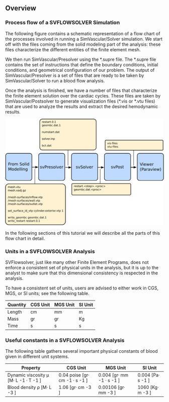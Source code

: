 ## Overview

### Process flow of a SVFLOWSOLVER Simulation 

The following figure contains a schematic representation of a flow chart of the processes involved in running a SimVascular/Solver simulation. We start off with the files coming from the solid modeling part of the analysis: these files characterize the different entities of the finite element mesh.

We then run SimVascular/Presolver using the *.supre file. The *.supre file contains the set of instructions that define the boundary conditions, initial conditions, and geometrical configuration of our problem. The output of SimVascular/Presolver is a set of files that are ready to be taken by SimVascular/Solver to run a blood flow analysis.

Once the analysis is finished, we have a number of files that characterize the finite element solution over the cardiac cycles. These files are taken by SimVascular/Postsolver to generate visualization files (*.vis or *.vtu files) that are used to analyze the results and extract the desired hemodynamic results. 

<img src="documentation/flowsolver/imgs/Fig_01.png" width="800">

In the following sections of this tutorial we will describe all the parts of this flow chart in detail. 

### Units in a SVFLOWSOLVER Analysis

SVFlowsolver, just like many other Finite Element Programs, does not enforce a consistent set of physical units in the analysis, but it is up to the analyst to make sure that this dimensional consistency is respected in the analysis.

To have a consistent set of units, users are advised to either work in CGS, MGS, or SI units; see the following table. 

<table class="table table-bordered">
<thead>
<tr>
  <th>Quantity</th>
  <th>CGS Unit</th>
  <th>MGS Unit</th>
  <th>SI Unit</th>
</tr>
</thead>
<tr>
  <td>Length</td>
  <td>cm</td>
  <td>mm</td>
  <td>m</td>
</tr>
<tr>
  <td>Mass</td>
  <td>gr</td>
  <td>gr</td>
  <td>Kg</td>
</tr>
<tr>
  <td>Time</td>
  <td>s</td>
  <td>s</td>
  <td>s</td>
</tr>
</table>

### Useful constants in a SVFLOWSOLVER Analysis

The following table gathers several important physical constants of blood given in different unit
systems.

<table class="table table-bordered">
<thead>
<tr>
  <th>Property</th>
  <th>CGS Unit</th>
  <th>MGS Unit</th>
  <th>SI Unit</th>
</tr>
</thead>
<tr>
  <td>Dynamic viscosity μ [M· L -1 · T -1 ]</td>
  <td>0.04 poise [gr· cm -1 · s -1 ]</td>
  <td>0.004 [gr· mm -1 · s -1 ]</td>
  <td>0.004 [Pa· s -1 ]</td>
</tr>
<tr>
  <td>Blood density ρ [M· L -3 ]</td>
  <td>1.06 [gr· cm -3 ]</td>
  <td>0.00106 [gr· mm -3 ] </td>
  <td>1060 [Kg· m -3 ]</td>
</tr>
</table>

